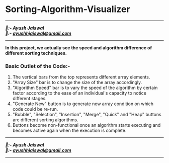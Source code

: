 # Sorting-Algorithm-Visualizer

********************
***🧔:- Ayush Jaiswal<br>
📧:- ayushhjaiswal@gmail.com***
********************

**In this project, we actually see the speed and algorithm difference of different sorting techniques.**
### Basic Outlet of the Code:-
1. The vertical bars from the top represents different array elements.
2. "Array Size" bar is to change the size of the array accordingly.
3. "Algorithm Speed" bar is to vary the speed of the algorithm by certain factor according to the ease of an individual's capacity to notice different stages.
4. "Generate New" button is to generate new array condition on which code could be re-run.
5. "Bubble", "Selection", "Insertion", "Merge", "Quick" and "Heap" buttons are different sorting algorithms.
6. Buttons become non-functional once an algorithm starts executing and becomes active again when the execution is complete.

********************
***🧔:- Ayush Jaiswal<br>
📧:- ayushhjaiswal@gmail.com***
********************
